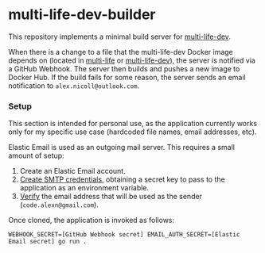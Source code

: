 # multi-life-dev-builder

This repository implements a minimal build server for [multi-life-dev](https://github.com/alex-nicoll/multi-life-dev).

When there is a change to a file that the multi-life-dev Docker image depends on (located in [multi-life](https://github.com/alex-nicoll/multi-life) or [multi-life-dev](https://github.com/alex-nicoll/multi-life-dev)), the server is notified via a GitHub Webhook. The server then builds and pushes a new image to Docker Hub. If the build fails for some reason, the server sends an email notification to `alex.nicoll@outlook.com`.

### Setup

This section is intended for personal use, as the application currently works only for my specific use case (hardcoded file names, email addresses, etc).

Elastic Email is used as an outgoing mail server. This requires a small amount of setup:
1. Create an Elastic Email account. 
2. [Create SMTP credentials](https://app.elasticemail.com/api/settings/create-smtp), obtaining a secret key to pass to the application as an environment variable.
3. [Verify](https://app.elasticemail.com/api/settings/domains/email-verification/) the email address that will be used as the sender (`code.alexn@gmail.com`).

Once cloned, the application is invoked as follows:
```
WEBHOOK_SECRET=[GitHub Webhook secret] EMAIL_AUTH_SECRET=[Elastic Email secret] go run .
```
